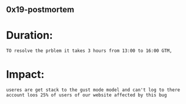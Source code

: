 ## 0x19-postmortem

# Duration:
    TO resolve the prblem it takes 3 hours from 13:00 to 16:00 GTM,
# Impact:
    useres are get stack to the gust mode model and can't log to there account loos 25% of users of our website affected by this bug
